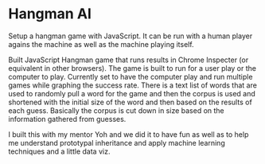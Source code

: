 Hangman AI
==========

Setup a hangman game with JavaScript. It can be run with a human player agains the machine as well as the machine playing itself. 

Built JavaScript Hangman game that runs results in Chrome Inspecter (or equivalent in other browsers). The game is built to run for a user play or the computer to play. Currently set to have the computer play and run multiple games while graphing the success rate. There is a text list of words that are used to randomly pull a word for the game and then the corpus is used and shortened with the initial size of the word and then based on the results of each guess. Basically the corpus is cut down in size based on the information gathered from guesses.

I built this with my mentor Yoh and we did it to have fun as well as to help me understand prototypal inheritance and  apply machine learning techniques and a little data viz.
